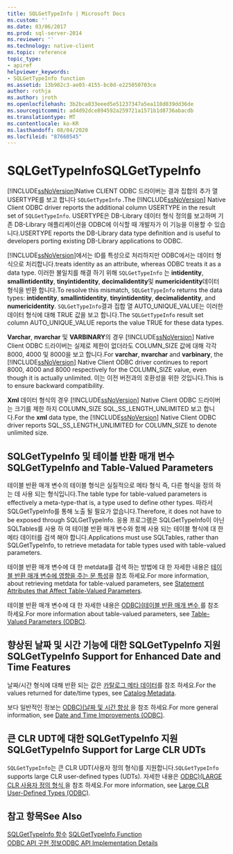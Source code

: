 ```yaml
---
title: SQLGetTypeInfo | Microsoft Docs
ms.custom: ''
ms.date: 03/06/2017
ms.prod: sql-server-2014
ms.reviewer: ''
ms.technology: native-client
ms.topic: reference
topic_type:
- apiref
helpviewer_keywords:
- SQLGetTypeInfo function
ms.assetid: 13b982c3-ae03-4155-bc0d-e225050703ce
author: rothja
ms.author: jroth
ms.openlocfilehash: 3b2bca833eeed5e51237347a5ea118d839dd36de
ms.sourcegitcommit: ad4d92dce894592a259721a1571b1d8736abacdb
ms.translationtype: MT
ms.contentlocale: ko-KR
ms.lasthandoff: 08/04/2020
ms.locfileid: "87660545"
---
```

# <a name="sqlgettypeinfo"></a><span data-ttu-id="cec82-102">SQLGetTypeInfo</span><span class="sxs-lookup"><span data-stu-id="cec82-102">SQLGetTypeInfo</span></span>
  <span data-ttu-id="cec82-103">[!INCLUDE[ssNoVersion](../../includes/ssnoversion-md.md)]Native CLIENT ODBC 드라이버는 결과 집합의 추가 열 USERTYPE를 보고 합니다 `SQLGetTypeInfo` .</span><span class="sxs-lookup"><span data-stu-id="cec82-103">The [!INCLUDE[ssNoVersion](../../includes/ssnoversion-md.md)] Native Client ODBC driver reports the additional column USERTYPE in the result set of `SQLGetTypeInfo`.</span></span> <span data-ttu-id="cec82-104">USERTYPE은 DB-Library 데이터 형식 정의를 보고하며 기존 DB-Library 애플리케이션을 ODBC에 이식할 때 개발자가 이 기능을 이용할 수 있습니다.</span><span class="sxs-lookup"><span data-stu-id="cec82-104">USERTYPE reports the DB-Library data type definition and is useful to developers porting existing DB-Library applications to ODBC.</span></span>  
  
 [!INCLUDE[ssNoVersion](../../includes/ssnoversion-md.md)]<span data-ttu-id="cec82-105">에서는 ID를 특성으로 처리하지만 ODBC에서는 데이터 형식으로 처리합니다.</span><span class="sxs-lookup"><span data-stu-id="cec82-105">treats identity as an attribute, whereas ODBC treats it as a data type.</span></span> <span data-ttu-id="cec82-106">이러한 불일치를 해결 하기 위해 `SQLGetTypeInfo` 는 **intidentity**, **smallintidentity**, **tinyintidentity**, **decimalidentity**및 **numericidentity**데이터 형식을 반환 합니다.</span><span class="sxs-lookup"><span data-stu-id="cec82-106">To resolve this mismatch, `SQLGetTypeInfo` returns the data types: **intidentity**, **smallintidentity**, **tinyintidentity**, **decimalidentity**, and **numericidentity**.</span></span> <span data-ttu-id="cec82-107">`SQLGetTypeInfo`결과 집합 열 AUTO_UNIQUE_VALUE는 이러한 데이터 형식에 대해 TRUE 값을 보고 합니다.</span><span class="sxs-lookup"><span data-stu-id="cec82-107">The `SQLGetTypeInfo` result set column AUTO_UNIQUE_VALUE reports the value TRUE for these data types.</span></span>  
  
 <span data-ttu-id="cec82-108">**Varchar**, **nvarchar** 및 **VARBINARY**의 경우 [!INCLUDE[ssNoVersion](../../includes/ssnoversion-md.md)] Native Client ODBC 드라이버는 실제로 제한이 없더라도 COLUMN_SIZE 값에 대해 각각 8000, 4000 및 8000을 보고 합니다.</span><span class="sxs-lookup"><span data-stu-id="cec82-108">For **varchar**, **nvarchar** and **varbinary**, the [!INCLUDE[ssNoVersion](../../includes/ssnoversion-md.md)] Native Client ODBC driver continues to report 8000, 4000 and 8000 respectively for the COLUMN_SIZE value, even though it is actually unlimited.</span></span> <span data-ttu-id="cec82-109">이는 이전 버전과의 호환성을 위한 것입니다.</span><span class="sxs-lookup"><span data-stu-id="cec82-109">This is to ensure backward compatibility.</span></span>  
  
 <span data-ttu-id="cec82-110">**Xml** 데이터 형식의 경우 [!INCLUDE[ssNoVersion](../../includes/ssnoversion-md.md)] Native Client ODBC 드라이버는 크기를 제한 하지 COLUMN_SIZE SQL_SS_LENGTH_UNLIMITED 보고 합니다.</span><span class="sxs-lookup"><span data-stu-id="cec82-110">For the **xml** data type, the [!INCLUDE[ssNoVersion](../../includes/ssnoversion-md.md)] Native Client ODBC driver reports SQL_SS_LENGTH_UNLIMITED for COLUMN_SIZE to denote unlimited size.</span></span>  
  
## <a name="sqlgettypeinfo-and-table-valued-parameters"></a><span data-ttu-id="cec82-111">SQLGetTypeInfo 및 테이블 반환 매개 변수</span><span class="sxs-lookup"><span data-stu-id="cec82-111">SQLGetTypeInfo and Table-Valued Parameters</span></span>  
 <span data-ttu-id="cec82-112">테이블 반환 매개 변수의 테이블 형식은 실질적으로 메타 형식 즉, 다른 형식을 정의 하는 데 사용 되는 형식입니다.</span><span class="sxs-lookup"><span data-stu-id="cec82-112">The table type for table-valued parameters is effectively a meta-type-that is, a type used to define other types.</span></span> <span data-ttu-id="cec82-113">따라서 SQLGetTypeInfo를 통해 노출 될 필요가 없습니다.</span><span class="sxs-lookup"><span data-stu-id="cec82-113">Therefore, it does not have to be exposed through SQLGetTypeInfo.</span></span> <span data-ttu-id="cec82-114">응용 프로그램은 SQLGetTypeInfo이 아닌 SQLTables를 사용 하 여 테이블 반환 매개 변수와 함께 사용 되는 테이블 형식에 대 한 메타 데이터를 검색 해야 합니다.</span><span class="sxs-lookup"><span data-stu-id="cec82-114">Applications must use SQLTables, rather than SQLGetTypeInfo, to retrieve metadata for table types used with table-valued parameters.</span></span>  
  
 <span data-ttu-id="cec82-115">테이블 반환 매개 변수에 대 한 metdata를 검색 하는 방법에 대 한 자세한 내용은 [테이블 반환 매개 변수에 영향을 주는 문 특성](../native-client-odbc-table-valued-parameters/statement-attributes-that-affect-table-valued-parameters.md)을 참조 하세요.</span><span class="sxs-lookup"><span data-stu-id="cec82-115">For more information, about retrieving metdata for table-valued parameters, see [Statement Attributes that Affect Table-Valued Parameters](../native-client-odbc-table-valued-parameters/statement-attributes-that-affect-table-valued-parameters.md).</span></span>  
  
 <span data-ttu-id="cec82-116">테이블 반환 매개 변수에 대 한 자세한 내용은 [ODBC&#41;&#40;테이블 반환 매개 변수 ](../native-client-odbc-table-valued-parameters/table-valued-parameters-odbc.md)를 참조 하세요.</span><span class="sxs-lookup"><span data-stu-id="cec82-116">For more information about table-valued parameters, see [Table-Valued Parameters &#40;ODBC&#41;](../native-client-odbc-table-valued-parameters/table-valued-parameters-odbc.md).</span></span>  
  
## <a name="sqlgettypeinfo-support-for-enhanced-date-and-time-features"></a><span data-ttu-id="cec82-117">향상된 날짜 및 시간 기능에 대한 SQLGetTypeInfo 지원</span><span class="sxs-lookup"><span data-stu-id="cec82-117">SQLGetTypeInfo Support for Enhanced Date and Time Features</span></span>  
 <span data-ttu-id="cec82-118">날짜/시간 형식에 대해 반환 되는 값은 [카탈로그 메타 데이터](../native-client-odbc-date-time/metadata-catalog.md)를 참조 하세요.</span><span class="sxs-lookup"><span data-stu-id="cec82-118">For the values returned for date/time types, see [Catalog Metadata](../native-client-odbc-date-time/metadata-catalog.md).</span></span>  
  
 <span data-ttu-id="cec82-119">보다 일반적인 정보는 [ODBC&#41;&#40;날짜 및 시간 향상 ](../native-client-odbc-date-time/date-and-time-improvements-odbc.md)을 참조 하세요.</span><span class="sxs-lookup"><span data-stu-id="cec82-119">For more general information, see [Date and Time Improvements &#40;ODBC&#41;](../native-client-odbc-date-time/date-and-time-improvements-odbc.md).</span></span>  
  
## <a name="sqlgettypeinfo-support-for-large-clr-udts"></a><span data-ttu-id="cec82-120">큰 CLR UDT에 대한 SQLGetTypeInfo 지원</span><span class="sxs-lookup"><span data-stu-id="cec82-120">SQLGetTypeInfo Support for Large CLR UDTs</span></span>  
 <span data-ttu-id="cec82-121">`SQLGetTypeInfo`는 큰 CLR UDT(사용자 정의 형식)를 지원합니다.</span><span class="sxs-lookup"><span data-stu-id="cec82-121">`SQLGetTypeInfo` supports large CLR user-defined types (UDTs).</span></span> <span data-ttu-id="cec82-122">자세한 내용은 [ODBC&#41;&#40;LARGE CLR 사용자 정의 형식 ](../native-client/odbc/large-clr-user-defined-types-odbc.md)을 참조 하세요.</span><span class="sxs-lookup"><span data-stu-id="cec82-122">For more information, see [Large CLR User-Defined Types &#40;ODBC&#41;](../native-client/odbc/large-clr-user-defined-types-odbc.md).</span></span>  
  
## <a name="see-also"></a><span data-ttu-id="cec82-123">참고 항목</span><span class="sxs-lookup"><span data-stu-id="cec82-123">See Also</span></span>  
 <span data-ttu-id="cec82-124">[SQLGetTypeInfo 함수](https://go.microsoft.com/fwlink/?LinkId=59356) </span><span class="sxs-lookup"><span data-stu-id="cec82-124">[SQLGetTypeInfo Function](https://go.microsoft.com/fwlink/?LinkId=59356) </span></span>  
 [<span data-ttu-id="cec82-125">ODBC API 구현 정보</span><span class="sxs-lookup"><span data-stu-id="cec82-125">ODBC API Implementation Details</span></span>](odbc-api-implementation-details.md)  
  
  
